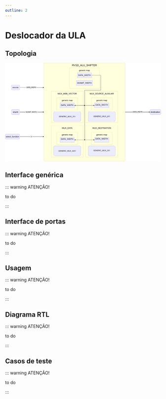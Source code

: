 ```yaml
---
outline: 2
---
```


# Deslocador da ULA

## Topologia

![alt text](/public/images/reference/report_components/rv32i_alu_shifter.drawio.svg)

## Interface genérica

::: warning ATENÇÃO!

to do

:::

## Interface de portas

::: warning ATENÇÃO!

to do

:::

## Usagem

::: warning ATENÇÃO!

to do

:::

## Diagrama RTL

::: warning ATENÇÃO!

to do

:::

## Casos de teste

::: warning ATENÇÃO!

to do

:::
